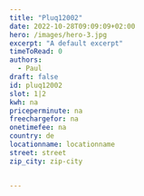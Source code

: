 ```yaml
---
title: "Pluq12002"
date: 2022-10-28T09:09:09+02:00
hero: /images/hero-3.jpg
excerpt: "A default excerpt"
timeToRead: 0
authors:
  - Paul
draft: false
id: pluq12002
slot: 1|2
kwh: na
priceperminute: na
freechargefor: na
onetimefee: na
country: de
locationname: locationname
street: street
zip_city: zip-city


---
```

